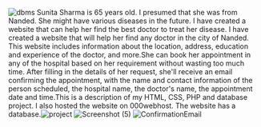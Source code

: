 ![dbms](https://user-images.githubusercontent.com/99238970/188273815-91e0ac93-acfd-4d0e-b4e1-0cb726bd1b68.jpeg)
Sunita Sharma is 65 years old. I presumed that she was from Nanded. She might have various diseases in the future. I have created a website that can help her find the best doctor to treat her disease. I have created a website that will help her find any doctor in the city of Nanded. This website includes information about the location, address, education and experience of the doctor, and more.She can book her appointment in any of the hospital based on her requirement without wasting too much time. After filling in the details of her request, she'll receive an email confirming the appointment, with the name and contact information of the person scheduled, the hospital name, the doctor's name, the appointment date and time.This is a description of my HTML, CSS, PHP and database project. I also hosted the website on 000webhost. The website has a database.![project](https://user-images.githubusercontent.com/99238970/188257569-83aeb3c3-d2ad-4442-b850-275e59500d38.png)
![Screenshot (5)](https://user-images.githubusercontent.com/99238970/188257658-1f31598b-88c6-44be-9af5-da0e54ed32e8.png)
![ConfirmationEmail](https://user-images.githubusercontent.com/99238970/188257681-e1b58800-ade2-46ba-83fa-02f89d1f4cd7.jpeg)
